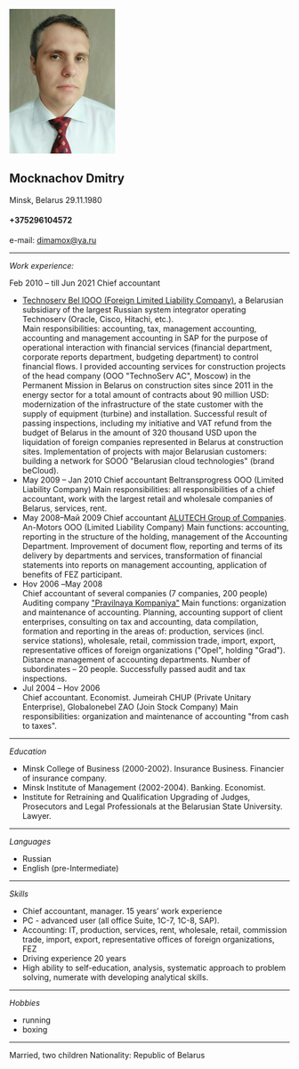 
![Macknachou](Macknachou.jpg)

## Mocknachov Dmitry 
Minsk, Belarus  29.11.1980
#### +375296104572
e-mail: dimamox@ya.ru
***
_Work experience:_ 

Feb 2010 – till Jun 2021 	Chief accountant 
 * [Technoserv Bel IOOO (Foreign Limited Liability Company)](https://t1-integration.ru/), a Belarusian subsidiary of the largest Russian system integrator operating Technoserv (Oracle, Cisco, Hitachi, etc.).       
Main responsibilities: accounting, tax, management accounting, accounting and management accounting in SAP for the purpose of operational interaction with financial services (financial department, corporate reports department, budgeting department) to control financial flows.
  I provided accounting services for construction projects of the head company (OOO "TechnoServ AC", Moscow) in the Permanent Mission in Belarus on construction sites since 2011 in the energy sector for a total amount of contracts about 90 million USD: modernization of the infrastructure of the state customer with the supply of equipment (turbine) and installation. 
   Successful result of passing inspections, including my initiative and VAT refund from the budget of Belarus in the amount of 320 thousand USD upon the liquidation of foreign companies represented in Belarus at construction sites. Implementation of projects with major Belarusian customers: building a network for SOOO "Belarusian cloud technologies" (brand beCloud).
* Маy 2009 – Jan 2010	Chief accountant 
Beltransprogress OOO (Limited Liability Company)
Main responsibilities: all responsibilities of a chief accountant, work with the largest retail and wholesale companies of Belarus, services, rent.
* Маy 2008–Май 2009	
Chief accountant
[ALUTECH Group of Companies](https://alutech-group.com).  An-Motors OOO (Limited Liability Company)
  Main functions: accounting, reporting in the structure of the holding, management of the Accounting Department. Improvement of document flow, reporting and terms of its delivery by departments and services, transformation of financial statements into reports on management accounting, application of benefits of FEZ participant.
* Ноv 2006 –Маy 2008	
Chief accountant of several companies (7 companies, 200 people)
Auditing company ["Pravilnaya Kompaniya"](https://erudite.by/)
Main functions: organization and maintenance of accounting. Planning, accounting support of client enterprises, consulting on tax and accounting, data compilation, formation and reporting in the areas of: production, services (incl. service stations), wholesale, retail, commission trade, import, export, representative offices of foreign organizations ("Opel", holding "Grad"). Distance management of accounting departments. Number of subordinates – 20 people. Successfully passed audit and tax inspections.
* Jul 2004 – Ноv 2006	
Chief accountant. Economist.
Jumeirah CHUP (Private Unitary Enterprise), Globalonebel ZAO (Join Stock Company)
Main responsibilities: organization and maintenance of accounting "from cash to taxes".
***
_Education_
* Minsk College of Business (2000-2002). Insurance Business. Financier of insurance company.
* Minsk Institute of Management (2002-2004). Banking. Economist.
* Institute for Retraining and Qualification Upgrading of Judges, Prosecutors and Legal Professionals at the Belarusian State University. Lawyer.
***
_Languages_
* Russian
* English (pre-Intermediate)
***
_Skills_
* Chief accountant, manager. 15 years’ work experience
* PC - advanced user (all office Suite, 1C-7, 1C-8, SAP).
* Accounting: IT, production, services, rent, wholesale, retail, commission trade, import, export, representative offices of foreign organizations, FEZ
* Driving experience 20 years
* High ability to self-education, analysis, systematic approach to problem solving, numerate with developing analytical skills.
***
_Hobbies_
* running
* boxing
***
Married, two children
Nationality: Republic of Belarus
